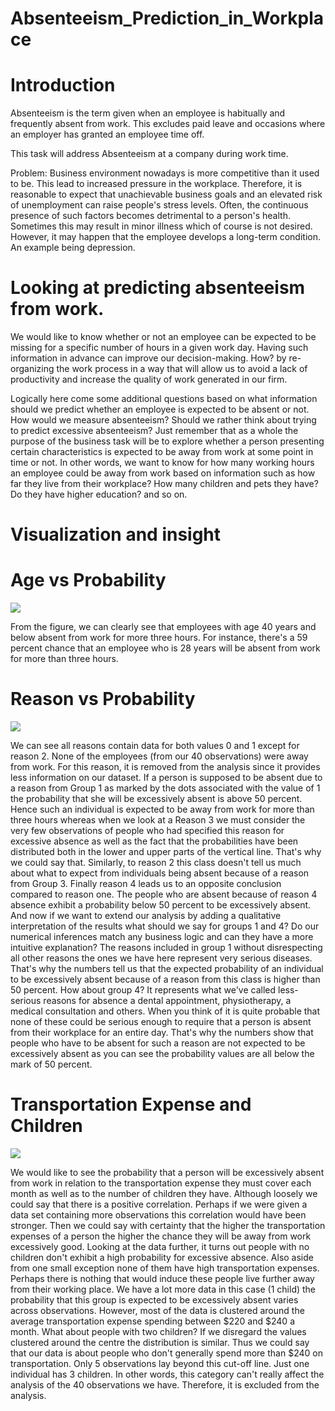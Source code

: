 # Absenteeism_Prediction_in_Workplace
# Introduction
Absenteeism is the term given when an employee is habitually and frequently absent from work. This excludes paid leave and occasions where an employer has granted an employee time off.

This task will address Absenteeism at a company during work time.

Problem: Business environment nowadays is more competitive than it used to be. This lead to increased pressure in the workplace. Therefore, it is reasonable to expect that unachievable business goals and an elevated risk of unemployment can raise people's stress levels. Often, the continuous presence of such factors becomes detrimental to a person's health. Sometimes this may result in minor illness which of course is not desired. However, it may happen that the employee develops a long-term condition. An example being depression.

# Looking at predicting absenteeism from work.
We would like to know whether or not an employee can be expected to be missing for a specific number of hours in a given work day.
Having such information in advance can improve our decision-making. How? by re-organizing the work process in a way that will allow us to avoid a lack of productivity and increase the quality of work generated in our firm.

Logically here come some additional questions based on what information should we predict whether an employee is expected to be absent or not.
How would we measure absenteeism?
Should we rather think about trying to predict excessive absenteeism?
Just remember that as a whole the purpose of the business task will be to explore whether a person presenting certain characteristics is expected to be away from work at some point in time or not.
In other words, we want to know for how many working hours an employee could be away from work based on information such as how far they live from their workplace? How many children and pets they have? Do they have higher education? and so on.

# Visualization and insight
# Age vs Probability

![](Tableau_visaulization/Age_vs_Probability.png)

From the figure, we can clearly see that employees with age 40 years and below absent from work for more three hours.
For instance, there's a 59 percent chance that an employee who is 28 years will be absent from work for more than three hours.

# Reason vs Probability

![](Tableau_visaulization/Reasons_vs_Probability.png)

We can see all reasons contain data for both values 0 and 1 except for reason 2.
None of the employees (from our 40 observations) were away from work. For this reason, it is removed from the analysis since it provides less information on our dataset.
If a person is supposed to be absent due to a reason from Group 1 as marked by the dots associated with the value of 1 the probability that she will be excessively absent is above 50 percent.
Hence such an individual is expected to be away from work for more than three hours whereas when we look at a Reason 3 we must consider the very few observations of people who had specified this reason for excessive absence as well as the fact that the probabilities have been distributed both in the lower and upper parts of the vertical line.
That's why we could say that.
Similarly, to reason 2 this class doesn't tell us much about what to expect from individuals being absent because of a reason from Group 3.
Finally reason 4 leads us to an opposite conclusion compared to reason one.
The people who are absent because of reason 4 absence exhibit a probability below 50 percent to be excessively absent.
And now if we want to extend our analysis by adding a qualitative interpretation of the results what should we say for groups 1 and 4? Do our numerical inferences match any business logic and can they have a more intuitive explanation?
The reasons included in group 1 without disrespecting all other reasons the ones we have here represent very serious diseases. That's why the numbers tell us that the expected probability of an individual to be excessively absent because of a reason from this class is higher than 50 percent.
How about group 4?
It represents what we've called less-serious reasons for absence a dental appointment, physiotherapy, a medical consultation and others.
When you think of it is quite probable that none of these could be serious enough to require that a person is absent from their workplace for an entire day. That's why the numbers show that people who have to be absent for such a reason are not expected to be excessively absent as you can see the probability values are all below the mark of 50 percent.

# Transportation Expense and Children

![](Tableau_visaulization/Transportation_Expense_and_Children.png)

We would like to see the probability that a person will be excessively absent from work in relation to the transportation expense they must cover each month as well as to the number of children they have.
Although loosely we could say that there is a positive correlation. Perhaps if we were given a data set containing more observations this correlation would have been stronger.
Then we could say with certainty that the higher the transportation expenses of a person the higher the chance they will be away from work excessively good.
Looking at the data further, it turns out people with no children don't exhibit a high probability for excessive absence. Also aside from one small exception none of them have high transportation expenses.
Perhaps there is nothing that would induce these people live further away from their working place.
We have a lot more data in this case (1 child) the probability that this group is expected to be excessively absent varies across observations. However, most of the data is clustered around the average transportation expense spending between $220 and $240 a month.
What about people with two children?
If we disregard the values clustered around the centre the distribution is similar. Thus we could say that our data is about people who don't generally spend more than $240 on transportation. Only 5 observations lay beyond this cut-off line.
Just one individual has 3 children. In other words, this category can't really affect the analysis of the 40 observations we have. Therefore, it is excluded from the analysis.
